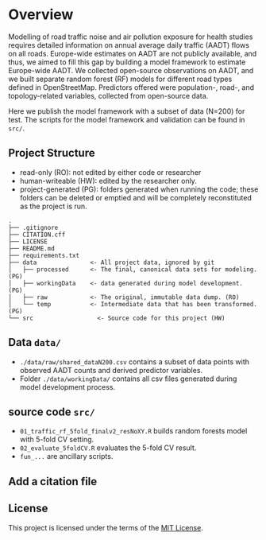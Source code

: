 # Overview

Modelling of road traffic noise and air pollution exposure for health studies requires detailed information on annual average daily traffic (AADT) flows on all roads. Europe-wide estimates on AADT are not publicly available, and thus, we aimed to fill this gap by building a model framework to estimate Europe-wide AADT. We collected open-source observations on AADT, and we built separate random forest (RF) models for different road types defined in OpenStreetMap. Predictors offered were population-, road-, and topology-related variables, collected from open-source data.

Here we publish the model framework with a subset of data (N=200) for test. 
The scripts for the model framework and validation can be found in `src/`.

## Project Structure


* read-only (RO): not edited by either code or researcher
* human-writeable (HW): edited by the researcher only.
* project-generated (PG): folders generated when running the code; these folders can be deleted or emptied and will be completely reconstituted as the project is run.

```
.
├── .gitignore
├── CITATION.cff
├── LICENSE
├── README.md
├── requirements.txt
├── data               <- All project data, ignored by git
│   ├── processed      <- The final, canonical data sets for modeling. (PG)
│   ├── workingData    <- data generated during model development. (PG)
│   ├── raw            <- The original, immutable data dump. (RO)
│   └── temp           <- Intermediate data that has been transformed. (PG)
└── src                  <- Source code for this project (HW)

```

## Data `data/`

* `./data/raw/shared_dataN200.csv` contains a subset of data points with observed AADT counts and derived predictor variables.
* Folder `./data/workingData/` contains all csv files generated during model development process.


## source code `src/`

* `01_traffic_rf_5fold_finalv2_resNoXY.R` builds random forests model with 5-fold CV setting.
* `02_evaluate_5foldCV.R` evaluates the 5-fold CV result.
* `fun_...` are ancillary scripts.

## Add a citation file

## License

This project is licensed under the terms of the [MIT License](/LICENSE).
